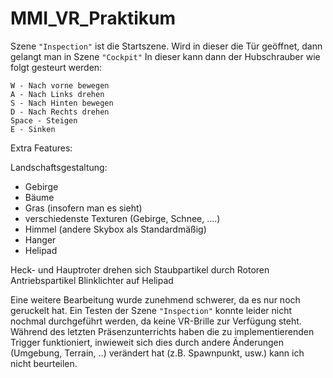 # MMI_VR_Praktikum

Szene ``"Inspection"`` ist die Startszene. Wird in dieser die Tür geöffnet, dann gelangt man in Szene ``"Cockpit"``
In dieser kann dann der Hubschrauber wie folgt gesteurt werden:

```
W - Nach vorne bewegen
A - Nach Links drehen
S - Nach Hinten bewegen
D - Nach Rechts drehen
Space - Steigen
E - Sinken 
```

Extra Features:

Landschaftsgestaltung:
- Gebirge
- Bäume
- Gras (insofern man es sieht)
- verschiedenste Texturen (Gebirge, Schnee, ....)
- Himmel (andere Skybox als Standardmäßig)
- Hanger
- Helipad

Heck- und Hauptroter drehen sich 
Staubpartikel durch Rotoren
Antriebspartikel
Blinklichter auf Helipad 

Eine weitere Bearbeitung wurde zunehmend schwerer, da es nur noch geruckelt hat.
Ein Testen der Szene ``"Inspection"`` konnte leider nicht nochmal durchgeführt werden, da keine VR-Brille zur Verfügung steht. 
Während des letzten Präsenzunterrichts haben die zu implementierenden Trigger funktioniert, inwieweit sich dies durch andere Änderungen (Umgebung, Terrain, ..) verändert hat (z.B. Spawnpunkt, usw.) kann ich nicht beurteilen.
